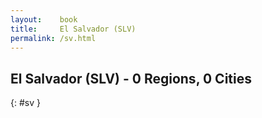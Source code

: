 ```yaml
---
layout:    book
title:     El Salvador (SLV)
permalink: /sv.html
---
```


## El Salvador (SLV) - 0 Regions, 0 Cities
{: #sv }






 
